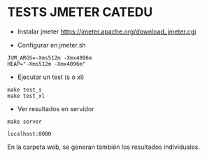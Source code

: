 # TESTS JMETER CATEDU

* Instalar jmeter
  https://jmeter.apache.org/download_jmeter.cgi

* Configurar en jmeter.sh
```
JVM_ARGS=-Xms512m -Xmx4096m
HEAP="-Xms512m -Xmx4096m"
```

* Ejecutar un test (s o xl)
```
make test_s
make test_xl
```

* Ver resultados en servidor
```
make server
```
```
localhost:8080
```

En la carpeta web, se generan también los resultados individuales.
